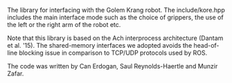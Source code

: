 The library for interfacing with the Golem Krang robot. The include/kore.hpp includes the main interface mode such as the choice of grippers, the use of the left or the right arm of the robot etc. 

Note that this library is based on the Ach interprocess architecture (Dantam et al. '15). The shared-memory interfaces we adopted avoids the head-of-line blocking issue in comparison to TCP/UDP protocols used by ROS.

The code was written by Can Erdogan, Saul Reynolds-Haertle and Munzir Zafar.
